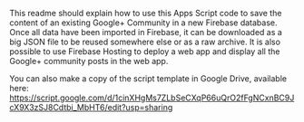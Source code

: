 This readme should explain how to use this Apps Script code to save the content of an existing Google+ Community in a new Firebase database.
Once all data have been imported in Firebase, it can be downloaded as a big JSON file to be reused somewhere else or as a raw archive.
It is also possible to use Firebase Hosting to deploy a web app and display all the Google+ community posts in the web app.

You can also make a copy of the script template in Google Drive, available here:
https://script.google.com/d/1cinXHgMs7ZLbSeCXqP66uQrO2fFgNCxnBC9JcX9X3zSJ8Cdtbi_MbHT6/edit?usp=sharing
